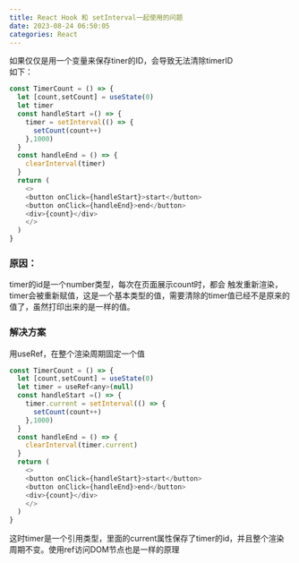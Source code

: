 ```yaml
---
title: React Hook 和 setInterval一起使用的问题
date: 2023-08-24 06:50:05
categories: React
---
```


如果仅仅是用一个变量来保存tiner的ID，会导致无法清除timerID<br />如下：

```javascript
const TimerCount = () => {
  let [count,setCount] = useState(0)
  let timer
  const handleStart =() => {
    timer = setInterval(() => {
      setCount(count++)
    },1000)
  }
  const handleEnd = () => {
    clearInterval(timer)
  }
  return (
    <>
    <button onClick={handleStart}>start</button>
    <button onClick={handleEnd}>end</button>
    <div>{count}</div>
    </>
  )
}
```

### 原因：

timer的id是一个number类型，每次在页面展示count时，都会 触发重新渲染，timer会被重新赋值，这是一个基本类型的值，需要清除的timer值已经不是原来的值了，虽然打印出来的是一样的值。

### 解决方案

用useRef，在整个渲染周期固定一个值

```javascript
const TimerCount = () => {
  let [count,setCount] = useState(0)
  let timer = useRef<any>(null)
  const handleStart =() => {
    timer.current = setInterval(() => {
      setCount(count++)
    },1000)
  }
  const handleEnd = () => {
    clearInterval(timer.current)
  }
  return (
    <>
    <button onClick={handleStart}>start</button>
    <button onClick={handleEnd}>end</button>
    <div>{count}</div>
    </>
  )
}
```

这时timer是一个引用类型，里面的current属性保存了timer的id，并且整个渲染周期不变。使用ref访问DOM节点也是一样的原理